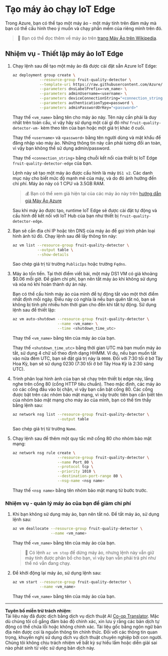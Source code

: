 <!--
CO_OP_TRANSLATOR_METADATA:
{
  "original_hash": "24dc783a600e20251211987b36370e93",
  "translation_date": "2025-08-27T22:54:25+00:00",
  "source_file": "4-manufacturing/lessons/3-run-fruit-detector-edge/vm-iotedge.md",
  "language_code": "vi"
}
-->
# Tạo máy ảo chạy IoT Edge

Trong Azure, bạn có thể tạo một máy ảo - một máy tính trên đám mây mà bạn có thể cấu hình theo ý muốn và chạy phần mềm của riêng mình trên đó.

> 💁 Bạn có thể đọc thêm về máy ảo trên [trang Máy Ảo trên Wikipedia](https://wikipedia.org/wiki/Virtual_machine).

## Nhiệm vụ - Thiết lập máy ảo IoT Edge

1. Chạy lệnh sau để tạo một máy ảo đã được cài đặt sẵn Azure IoT Edge:

    ```sh
    az deployment group create \
                --resource-group fruit-quality-detector \
                --template-uri https://raw.githubusercontent.com/Azure/iotedge-vm-deploy/1.2.0/edgeDeploy.json \
                --parameters dnsLabelPrefix=<vm_name> \
                --parameters adminUsername=<username> \
                --parameters deviceConnectionString="<connection_string>" \
                --parameters authenticationType=password \
                --parameters adminPasswordOrKey="<password>"
    ```

    Thay thế `<vm_name>` bằng tên cho máy ảo này. Tên này cần phải là duy nhất trên toàn cầu, vì vậy hãy sử dụng một cái gì đó như `fruit-quality-detector-vm-` kèm theo tên của bạn hoặc một giá trị khác ở cuối.

    Thay thế `<username>` và `<password>` bằng tên người dùng và mật khẩu để đăng nhập vào máy ảo. Những thông tin này cần phải tương đối an toàn, vì vậy bạn không thể sử dụng admin/password.

    Thay thế `<connection_string>` bằng chuỗi kết nối của thiết bị IoT Edge `fruit-quality-detector-edge` của bạn.

    Lệnh này sẽ tạo một máy ảo được cấu hình là máy `DS1 v2`. Các danh mục này cho biết mức độ mạnh mẽ của máy, và do đó ảnh hưởng đến chi phí. Máy ảo này có 1 CPU và 3.5GB RAM.

    > 💰 Bạn có thể xem giá hiện tại của các máy ảo này trên [hướng dẫn giá Máy Ảo Azure](https://azure.microsoft.com/pricing/details/virtual-machines/linux/?WT.mc_id=academic-17441-jabenn)

    Sau khi máy ảo được tạo, runtime IoT Edge sẽ được cài đặt tự động và cấu hình để kết nối với IoT Hub của bạn như thiết bị `fruit-quality-detector-edge`.

1. Bạn sẽ cần địa chỉ IP hoặc tên DNS của máy ảo để gọi trình phân loại hình ảnh từ đó. Chạy lệnh sau để lấy thông tin này:

    ```sh
    az vm list --resource-group fruit-quality-detector \
               --output table \
               --show-details
    ```

    Sao chép giá trị từ trường `PublicIps` hoặc trường `Fqdns`.

1. Máy ảo tốn tiền. Tại thời điểm viết bài, một máy DS1 VM có giá khoảng $0.06 mỗi giờ. Để giảm chi phí, bạn nên tắt máy ảo khi không sử dụng và xóa nó khi hoàn thành dự án này.

    Bạn có thể cấu hình máy ảo của mình để tự động tắt vào một thời điểm nhất định mỗi ngày. Điều này có nghĩa là nếu bạn quên tắt nó, bạn sẽ không bị tính phí nhiều hơn thời gian cho đến khi tắt tự động. Sử dụng lệnh sau để thiết lập:

    ```sh
    az vm auto-shutdown --resource-group fruit-quality-detector \
                        --name <vm_name> \
                        --time <shutdown_time_utc>
    ```

    Thay thế `<vm_name>` bằng tên của máy ảo của bạn.

    Thay thế `<shutdown_time_utc>` bằng thời gian UTC mà bạn muốn máy ảo tắt, sử dụng 4 chữ số theo định dạng HHMM. Ví dụ, nếu bạn muốn tắt vào nửa đêm UTC, bạn sẽ đặt giá trị này là `0000`. Đối với 7:30 tối ở bờ Tây Hoa Kỳ, bạn sẽ sử dụng 0230 (7:30 tối ở bờ Tây Hoa Kỳ là 2:30 sáng UTC).

1. Trình phân loại hình ảnh của bạn sẽ chạy trên thiết bị edge này, lắng nghe trên cổng 80 (cổng HTTP tiêu chuẩn). Theo mặc định, các máy ảo có các cổng đầu vào bị chặn, vì vậy bạn cần bật cổng 80. Các cổng được bật trên các nhóm bảo mật mạng, vì vậy trước tiên bạn cần biết tên của nhóm bảo mật mạng cho máy ảo của mình, bạn có thể tìm thấy bằng lệnh sau:

    ```sh
    az network nsg list --resource-group fruit-quality-detector \
                        --output table
    ```

    Sao chép giá trị từ trường `Name`.

1. Chạy lệnh sau để thêm một quy tắc mở cổng 80 cho nhóm bảo mật mạng:

    ```sh
    az network nsg rule create \
                        --resource-group fruit-quality-detector \
                        --name Port_80 \
                        --protocol tcp \
                        --priority 1010 \
                        --destination-port-range 80 \
                        --nsg-name <nsg name>
    ```

    Thay thế `<nsg name>` bằng tên nhóm bảo mật mạng từ bước trước.

### Nhiệm vụ - quản lý máy ảo của bạn để giảm chi phí

1. Khi bạn không sử dụng máy ảo, bạn nên tắt nó. Để tắt máy ảo, sử dụng lệnh sau:

    ```sh
    az vm deallocate --resource-group fruit-quality-detector \
                     --name <vm_name>
    ```

    Thay thế `<vm_name>` bằng tên của máy ảo của bạn.

    > 💁 Có lệnh `az vm stop` để dừng máy ảo, nhưng lệnh này vẫn giữ máy tính được phân bổ cho bạn, vì vậy bạn vẫn phải trả phí như thể nó vẫn đang chạy.

1. Để khởi động lại máy ảo, sử dụng lệnh sau:

    ```sh
    az vm start --resource-group fruit-quality-detector \
                --name <vm_name>
    ```

    Thay thế `<vm_name>` bằng tên của máy ảo của bạn.

---

**Tuyên bố miễn trừ trách nhiệm**:  
Tài liệu này đã được dịch bằng dịch vụ dịch thuật AI [Co-op Translator](https://github.com/Azure/co-op-translator). Mặc dù chúng tôi cố gắng đảm bảo độ chính xác, xin lưu ý rằng các bản dịch tự động có thể chứa lỗi hoặc không chính xác. Tài liệu gốc bằng ngôn ngữ bản địa nên được coi là nguồn thông tin chính thức. Đối với các thông tin quan trọng, khuyến nghị sử dụng dịch vụ dịch thuật chuyên nghiệp bởi con người. Chúng tôi không chịu trách nhiệm về bất kỳ sự hiểu lầm hoặc diễn giải sai nào phát sinh từ việc sử dụng bản dịch này.